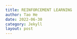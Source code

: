 ```yaml
---
title: REINFORCEMENT LEARNING
author: Tao He
date: 2022-06-30
category: Jekyll
layout: post
---
```


